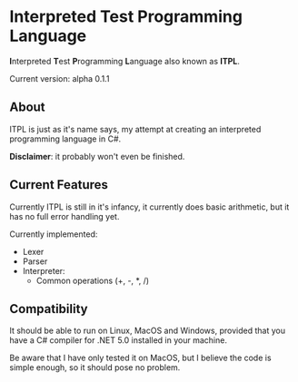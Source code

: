 # Interpreted Test Programming Language
**I**nterpreted **T**est **P**rogramming **L**anguage also known as **ITPL**.

Current version: alpha 0.1.1

## About
ITPL is just as it's name says, my attempt at creating an interpreted programming language in C#.

**Disclaimer**: it probably won't even be finished.

## Current Features
Currently ITPL is still in it's infancy, it currently does basic arithmetic, but it has no full error 
handling yet.

Currently implemented:
* Lexer
* Parser
* Interpreter:
    * Common operations (+, -, *, /)

## Compatibility
It should be able to run on Linux, MacOS and Windows, provided that you have a C# compiler for .NET 5.0 installed in your machine.

Be aware that I have only tested it on MacOS, but I believe the code is simple enough, so it should 
pose no problem.